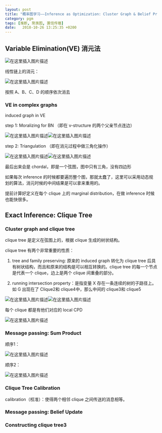 ```yaml
---
layout: post
title: "概率图学习——Inference as Optimization: Cluster Graph & Belief Propagation 聚类图，置信传播"
category: pgm
tags: [推断, 聚类图, 置信传播]
date:   2018-10-26 13:25:35 +0200
---
```


## Variable Elimination(VE) 消元法

![在这里插入图片描述](http://127.0.0.1:4000/assets/images/2018-10-26-inference-as-optimization/1.png)

线性链上的消元：

![在这里插入图片描述](http://127.0.0.1:4000/assets/images/2018-10-26-inference-as-optimization/2.png)

按照 A、B、C、D 的顺序依次消去

### VE in complex graphs

induced graph in VE

step 1: Moralizing for BN （即在 v-structure 的两个父亲节点连边）

![在这里插入图片描述](http://127.0.0.1:4000/assets/images/2018-10-26-inference-as-optimization/3.png)![在这里插入图片描述](http://127.0.0.1:4000/assets/images/2018-10-26-inference-as-optimization/4.png)

step 2: Triangulation （即在消元过程中做三角化操作）

![在这里插入图片描述](http://127.0.0.1:4000/assets/images/2018-10-26-inference-as-optimization/5.png)![在这里插入图片描述](http://127.0.0.1:4000/assets/images/2018-10-26-inference-as-optimization/6.png)

最后出来会是 chordal，即是一个弦图，图中只有三角，没有四边形

如果每次 inference 的时候都要遍历整个图，那就太蠢了，这里可以采用动态规划的算法，消元时候的中间结果是可以拿来重用的。

提前计算好定义在每个 clique 上的 marginal distribution，在做 inference 时候也能快很多。

## Exact Inference: Clique Tree 

### Cluster graph and clique tree

clique tree 是定义在弦图上的，根据 clique 生成的树状结构。

clique tree 有两个非常重要的性质：

1. tree and family preserving: 原来的 induced graph 转化为 clique tree 后具有树状结构，而且和原来的结构是可以相互转换的。clique tree 的每一个节点是代表一个 clique，边上是两个 clique 间重叠的部分。

2. running intersection property：是指变量 X 存在一条连续的树的子路径上。如 G 出现在了 Clique2和 clique4中，那么中间的 clique3和 clique5

![在这里插入图片描述](http://127.0.0.1:4000/assets/images/2018-10-26-inference-as-optimization/7.png)![在这里插入图片描述](http://127.0.0.1:4000/assets/images/2018-10-26-inference-as-optimization/8.png)

每个 clique 都是有他们对应的 local CPD

![在这里插入图片描述](http://127.0.0.1:4000/assets/images/2018-10-26-inference-as-optimization/9.png)

### Message passing: Sum Product

顺序1：

![在这里插入图片描述](http://127.0.0.1:4000/assets/images/2018-10-26-inference-as-optimization/10.png)

顺序2：

![在这里插入图片描述](http://127.0.0.1:4000/assets/images/2018-10-26-inference-as-optimization/11.png)

### Clique Tree Calibration

calibration（校准）：使得两个相邻 clique 之间传送的消息相等。

### Message passing: Belief Update
### Constructing clique tree3